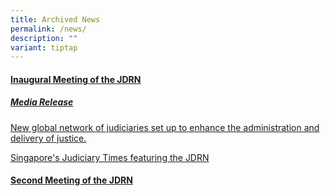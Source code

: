 ```yaml
---
title: Archived News
permalink: /news/
description: ""
variant: tiptap
---
```

<h4><a href="/inaugural-meeting-of-the-jdrn/permalink" rel="noopener noreferrer nofollow" target="_blank"><u>Inaugural Meeting of the JDRN</u></a></h4>
<h5><strong><u>Media Release</u></strong></h5>
<p><a href="/files/new global network of judiciaries set up to enhance the administration and delivery of justice.pdf" rel="noopener noreferrer nofollow" target="_blank">New global network of judiciaries set up to enhance the administration and delivery of justice.</a>
</p>
<p><a href="/files/judiciary times-compressed.pdf" rel="noopener noreferrer nofollow" target="_blank">Singapore's Judiciary Times featuring the JDRN</a>
</p>
<p></p>
<h4><a href="https://cms.isomer.gov.sg/past-meeting/permalink/" rel="noopener nofollow" target="_blank">Second Meeting of the JDRN</a></h4>
<p></p>